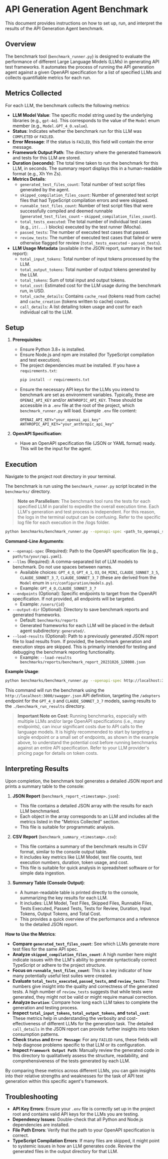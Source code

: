 # API Generation Agent Benchmark

This document provides instructions on how to set up, run, and interpret the results of the API Generation Agent benchmark.

## Overview

The benchmark tool (`benchmark_runner.py`) is designed to evaluate the performance of different Large Language Models (LLMs) in generating API test frameworks. It automates the process of running the API generation agent against a given OpenAPI specification for a list of specified LLMs and collects quantifiable metrics for each run.

## Metrics Collected

For each LLM, the benchmark collects the following metrics:

- **LLM Model Value**: The specific model string used by the underlying libraries (e.g., `gpt-4o`). This corresponds to the value of the `Model` enum member (e.g., `Model.GPT_4_O.value`).
- **Status**: Indicates whether the benchmark run for this LLM was `COMPLETED` or `FAILED`.
- **Error Message**: If the status is `FAILED`, this field will contain the error message.
- **Framework Output Path**: The directory where the generated framework and tests for this LLM are stored.
- **Duration (seconds)**: The total time taken to run the benchmark for this LLM, in seconds. The summary report displays this in a human-readable format (e.g., Xh Ym Zs).
- **Metrics Details**:
    - `generated_test_files_count`: Total number of test script files generated by the agent.
    - `skipped_compilation_files_count`: Number of generated test script files that had TypeScript compilation errors and were skipped.
    - `runnable_test_files_count`: Number of test script files that were successfully compiled and deemed runnable (`generated_test_files_count` - `skipped_compilation_files_count`).
    - `total_tests_executed`: The total number of individual test cases (e.g., `it(...)` blocks) executed by the test runner (Mocha).
    - `passed_tests`: The number of executed test cases that passed.
    - `review_tests`: The number of executed test cases that failed or were otherwise flagged for review (`total_tests_executed` - `passed_tests`).
- **LLM Usage Metadata** (available in the JSON report, summary in the text report):
    - `total_input_tokens`: Total number of input tokens processed by the LLM.
    - `total_output_tokens`: Total number of output tokens generated by the LLM.
    - `total_tokens`: Sum of total input and output tokens.
    - `total_cost`: Estimated cost for the LLM usage during the benchmark run, in USD.
    - `total_cache_details`: Contains `cache_read` (tokens read from cache) and `cache_creation` (tokens written to cache) counts.
    - `call_details`: A list detailing token usage and cost for each individual call to the LLM.

## Setup

1.  **Prerequisites**:
    *   Ensure Python 3.8+ is installed.
    *   Ensure Node.js and npm are installed (for TypeScript compilation and test execution).
    *   The project dependencies must be installed. If you have a `requirements.txt`:
        ```bash
        pip install -r requirements.txt
        ```
    *   Ensure the necessary API keys for the LLMs you intend to benchmark are set as environment variables. Typically, these are `OPENAI_API_KEY` and/or `ANTHROPIC_API_KEY`. These should be accessible in a `.env` file at the root of the project, which `benchmark_runner.py` will load.
        Example `.env` file content:
        ```
        OPENAI_API_KEY="your_openai_api_key"
        ANTHROPIC_API_KEY="your_anthropic_api_key"
        ```

2.  **OpenAPI Specification**:
    *   Have an OpenAPI specification file (JSON or YAML format) ready. This will be the input for the agent.

## Execution

Navigate to the project root directory in your terminal.

The benchmark is run using the `benchmark_runner.py` script located in the `benchmarks/` directory.

> **Note on Parallelism**: The benchmark tool runs the tests for each specified LLM in parallel to expedite the overall execution time. Each LLM's generation and test process is independent. For this reason, the logs in the terminal output can be confusing. Refer to the specific log file for each execution in the /logs folder.

```bash
python benchmarks/benchmark_runner.py --openapi-spec <path_to_openapi_spec> --llms <LLM_LIST> [OPTIONS]
```

**Command-Line Arguments**:

*   `--openapi-spec` (Required): Path to the OpenAPI specification file (e.g., `path/to/your/api.yaml`).
*   `--llms` (Required): A comma-separated list of LLM models to benchmark. Do not use spaces between names.
    *   Available choices: `GPT_4_O`, `GPT_4_1`, `O3`, `O4_MINI`, `CLAUDE_SONNET_3_5`, `CLAUDE_SONNET_3_7`, `CLAUDE_SONNET_3_7` (these are derived from the `Model` enum in `src/configuration/models.py`).
    *   Example: `GPT_4_O,CLAUDE_SONNET_3_7`
*   `--endpoints` (Optional): Specific endpoints to target from the OpenAPI specification. If not provided, all endpoints will be targeted.
    *   Example: `/users/{id}`
*   `--output-dir` (Optional): Directory to save benchmark reports and generated frameworks.
    *   Default: `benchmarks/reports`
    *   Generated frameworks for each LLM will be placed in the default agent subdirectory: `generated/`.
*   `--load-results` (Optional): Path to a previously generated JSON report file to load results from. If provided, the benchmark generation and execution steps are skipped. This is primarily intended for testing and debugging the benchmark reporting functionality.
    *   Example: `--load-results benchmarks/reports/benchmark_report_20231026_120000.json`

**Example Usage**:

```bash
python benchmarks/benchmark_runner.py --openapi-spec http://localhost:3000/swagger.json --endpoints /adopters --llms GPT_4_O,CLAUDE_SONNET_3_7 --output-dir ./benchmark_run_results
```

This command will run the benchmark using the `http://localhost:3000/swagger.json` API definition, targeting the `/adopters` endpoint for the `GPT_4_O` and `CLAUDE_SONNET_3_7` models, saving results to the `./benchmark_run_results` directory.

> **Important Note on Cost**: Running benchmarks, especially with multiple LLMs and/or large OpenAPI specifications (i.e., many endpoints), can incur significant costs due to API calls to the language models. It is highly recommended to start by targeting a single endpoint or a small set of endpoints, as shown in the example above, to understand the potential cost before running benchmarks against an entire API specification. Refer to your LLM provider's pricing page for details on token costs.

## Interpreting Results

Upon completion, the benchmark tool generates a detailed JSON report and prints a summary table to the console:

1.  **JSON Report** (`benchmark_report_<timestamp>.json`):
    *   This file contains a detailed JSON array with the results for each LLM benchmarked.
    *   Each object in the array corresponds to an LLM and includes all the metrics listed in the "Metrics Collected" section.
    *   This file is suitable for programmatic analysis.

2.  **CSV Report** (`benchmark_summary_<timestamp>.csv`):
    *   This file contains a summary of the benchmark results in CSV format, similar to the console output table.
    *   It includes key metrics like LLM Model, test file counts, test execution numbers, duration, token usage, and cost.
    *   This file is suitable for quick analysis in spreadsheet software or for simple data ingestion.

3.  **Summary Table (Console Output)**:
    *   A human-readable table is printed directly to the console, summarizing the key results for each LLM.
    *   It includes: LLM Model, Test Files, Skipped Files, Runnable Files, Tests Executed, Passed Tests, Tests for Review, Duration, Input Tokens, Output Tokens, and Total Cost.
    *   This provides a quick overview of the performance and a reference to the detailed JSON report.

**How to Use the Metrics**:

*   **Compare `generated_test_files_count`**: See which LLMs generate more test files for the same API spec.
*   **Analyze `skipped_compilation_files_count`**: A high number here might indicate issues with the LLM's ability to generate syntactically correct TypeScript or adhere to the project structure.
*   **Focus on `runnable_test_files_count`**: This is a key indicator of how many potentially useful test suites were created.
*   **Evaluate `total_tests_executed`, `passed_tests`, and `review_tests`**: These numbers give insight into the quality and correctness of the generated tests. A high number of `review_tests` suggests that while tests were generated, they might not be valid or might require manual correction.
*   **Analyze `Duration`**: Compare how long each LLM takes to complete the generation and testing process.
*   **Inspect `total_input_tokens`, `total_output_tokens`, and `total_cost`**: These metrics help in understanding the verbosity and cost-effectiveness of different LLMs for the generation task. The detailed `call_details` in the JSON report can provide further insights into token consumption patterns.
*   **Check `Status` and `Error Message`**: For any `FAILED` runs, these fields will help diagnose problems specific to that LLM or its configuration.
*   **Inspect `Framework Output Path`**: Manually review the generated code in this directory to qualitatively assess the structure, readability, and comprehensiveness of the tests generated by each LLM.

By comparing these metrics across different LLMs, you can gain insights into their relative strengths and weaknesses for the task of API test generation within this specific agent's framework.

## Troubleshooting

*   **API Key Errors**: Ensure your `.env` file is correctly set up in the project root and contains valid API keys for the LLMs you are testing.
*   **Dependency Issues**: Double-check that all Python and Node.js dependencies are installed.
*   **File Path Errors**: Verify that the path to your OpenAPI specification is correct.
*   **TypeScript Compilation Errors**: If many files are skipped, it might point to systemic issues in how an LLM generates code. Review the generated files in the output directory for that LLM. 